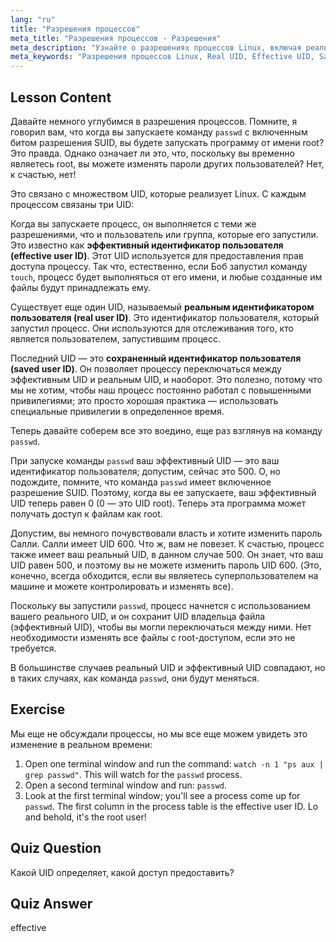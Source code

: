 ```yaml
---
lang: "ru"
title: "Разрешения процессов"
meta_title: "Разрешения процессов - Разрешения"
meta_description: "Узнайте о разрешениях процессов Linux, включая реальные, эффективные и сохраненные идентификаторы пользователей. Поймите, как UID влияют на безопасность и выполнение команд. Начните обучение сегодня!"
meta_keywords: "Разрешения процессов Linux, Real UID, Effective UID, Saved UID, безопасность Linux, команда passwd, учебник по Linux, Linux для начинающих"
---
```


## Lesson Content

Давайте немного углубимся в разрешения процессов. Помните, я говорил вам, что когда вы запускаете команду `passwd` с включенным битом разрешения SUID, вы будете запускать программу от имени root? Это правда. Однако означает ли это, что, поскольку вы временно являетесь root, вы можете изменять пароли других пользователей? Нет, к счастью, нет!

Это связано с множеством UID, которые реализует Linux. С каждым процессом связаны три UID:

Когда вы запускаете процесс, он выполняется с теми же разрешениями, что и пользователь или группа, которые его запустили. Это известно как **эффективный идентификатор пользователя (effective user ID)**. Этот UID используется для предоставления прав доступа процессу. Так что, естественно, если Боб запустил команду `touch`, процесс будет выполняться от его имени, и любые созданные им файлы будут принадлежать ему.

Существует еще один UID, называемый **реальным идентификатором пользователя (real user ID)**. Это идентификатор пользователя, который запустил процесс. Они используются для отслеживания того, кто является пользователем, запустившим процесс.

Последний UID — это **сохраненный идентификатор пользователя (saved user ID)**. Он позволяет процессу переключаться между эффективным UID и реальным UID, и наоборот. Это полезно, потому что мы не хотим, чтобы наш процесс постоянно работал с повышенными привилегиями; это просто хорошая практика — использовать специальные привилегии в определенное время.

Теперь давайте соберем все это воедино, еще раз взглянув на команду `passwd`.

При запуске команды `passwd` ваш эффективный UID — это ваш идентификатор пользователя; допустим, сейчас это 500. О, но подождите, помните, что команда `passwd` имеет включенное разрешение SUID. Поэтому, когда вы ее запускаете, ваш эффективный UID теперь равен 0 (0 — это UID root). Теперь эта программа может получать доступ к файлам как root.

Допустим, вы немного почувствовали власть и хотите изменить пароль Салли. Салли имеет UID 600. Что ж, вам не повезет. К счастью, процесс также имеет ваш реальный UID, в данном случае 500. Он знает, что ваш UID равен 500, и поэтому вы не можете изменить пароль UID 600. (Это, конечно, всегда обходится, если вы являетесь суперпользователем на машине и можете контролировать и изменять все).

Поскольку вы запустили `passwd`, процесс начнется с использованием вашего реального UID, и он сохранит UID владельца файла (эффективный UID), чтобы вы могли переключаться между ними. Нет необходимости изменять все файлы с root-доступом, если это не требуется.

В большинстве случаев реальный UID и эффективный UID совпадают, но в таких случаях, как команда `passwd`, они будут меняться.

## Exercise

Мы еще не обсуждали процессы, но мы все еще можем увидеть это изменение в реальном времени:

1. Open one terminal window and run the command: `watch -n 1 "ps aux | grep passwd"`. This will watch for the `passwd` process.
2. Open a second terminal window and run: `passwd`.
3. Look at the first terminal window; you'll see a process come up for `passwd`. The first column in the process table is the effective user ID. Lo and behold, it's the root user!

## Quiz Question

Какой UID определяет, какой доступ предоставить?

## Quiz Answer

effective
